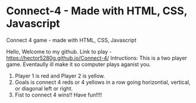 # Connect-4 - Made with HTML, CSS, Javascript 
Connect 4 game - made with HTML, CSS, Javascript 

Hello, Welcome to my github. Link to play - https://hector5280g.github.io/Connect-4/
Intructions:
This is a two player game. Eventaully ill make it so computer plays aganist you.
1) Player 1 is red and Player 2 is yellow.
2) Goals is connect 4 reds or 4 yellows in a row going horizontial, vertical, or diagonal left or right. 
3) Fist to connect 4 wins!! Have fun!!!!

